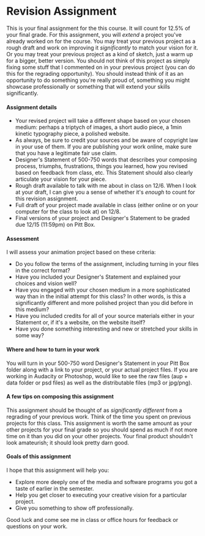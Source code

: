 # Revision Assignment

This is your final assignment for the this course. It will count for 12.5% of your final grade. For this assignment, you will *extend* a project you've already worked on for the course. You may treat your previous project as a rough draft and work on improving it *significantly* to match your vision for it. Or you may treat your previous project as a kind of sketch, just a warm up for a bigger, better version. You should not think of this project as simply fixing some stuff that I commented on in your previous project (you can do this for the regrading opportunity). You should instead think of it as an opportunity to do something you're really proud of, something you might showcase professionally or something that will extend your skills significantly.

#### Assignment details
* Your revised project will take a different shape based on your chosen medium: perhaps a triptych of images, a short audio piece, a 1min kinetic typography piece, a polished website.
* As always, be sure to credit your sources and be aware of copyright law in your use of them. If you are publishing your work online, make sure that you have a legitimate fair use claim.
* Designer's Statement of 500-750 words that describes your composing process, triumphs, frustrations, things you learned, how you revised based on feedback from class, etc. This Statement should also clearly articulate your vision for your piece.
* Rough draft available to talk with me about in class on 12/6. When I look at your draft, I can give you a sense of whether it's *enough* to count for this revision assignment.
* Full draft of your project made available in class (either online or on your computer for the class to look at) on 12/8.
* Final versions of your project and Designer's Statement to be graded due 12/15 (11:59pm) on Pitt Box.

#### Assessment

I will assess your animation project based on these criteria:
* Do you follow the terms of the assignment, including turning in your files in the correct format?
* Have you included your Designer's Statement and explained your choices and vision well?
* Have you engaged with your chosen medium in a more sophisticated way than in the initial attempt for this class? In other words, is this a significantly different and more polished project than you did before in this medium?
* Have you included credits for all of your source materials either in your Statement or, if it's a website, on the website itself?
* Have you done something interesting and new or stretched your skills in some way?


#### Where and how to turn in your work

You will turn in your 500-750 word Designer's Statement in your Pitt Box folder along with a link to your project, or your actual project files. If you are working in Audacity or Photoshop, would like to see the raw files (aup + data folder or psd files) as well as the distributable files (mp3 or jpg/png). 


#### A few tips on composing this assignment

This assignment should be thought of as *significantly different* from a regrading of your previous work. Think of the time you spent on previous projects for this class. This assignment is worth the same amount as your other projects for your final grade so you should spend as much if not more time on it than you did on your other projects. Your final product shouldn't look amateurish; it should look pretty darn good.


#### Goals of this assignment
I hope that this assignment will help you:

* Explore more deeply one of the media and software programs you got a taste of earlier in the semester.
* Help you get closer to executing your creative vision for a particular project.
* Give you something to show off professionally.

Good luck and come see me in class or office hours for feedback or questions on your work.

